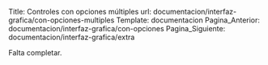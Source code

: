 Title: Controles con opciones múltiples
url: documentacion/interfaz-grafica/con-opciones-multiples
Template: documentacion
Pagina_Anterior: documentacion/interfaz-grafica/con-opciones
Pagina_Siguiente: documentacion/interfaz-grafica/extra

Falta completar.
